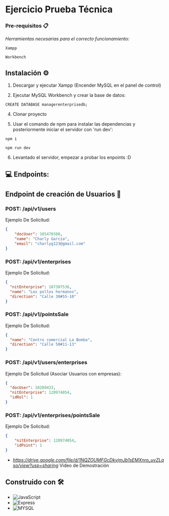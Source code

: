 # Ejercicio Prueba Técnica

### Pre-requisitos 📋

_Herramientas necesarias para el correcto funcionamiento:_

```
Xampp
```
```
Workbench
```

## Instalación ⚙️


1. Descargar y ejecutar Xampp (Encender MySQL en el panel de control)

2. Ejecutar MySQL Workbench y crear la base de datos:

```
CREATE DATABASE managerenterprisedb;
```   

4. Clonar proyecto  

5. Usar el comando de npm para instalar las dependencias y posteriormente iniciar el servidor con 'run dev':

```
npm i
```
```
npm run dev
```

6. Levantado el servidor, empezar a probar los enpoints :D

## :computer: Endpoints:

## Endpoint de creación de Usuarios :raising_hand:

### POST: /api/v1/users

Ejemplo De Solicitud: 

```json
{
    "docUser": 105470388,
    "name": "Charly García",
    "email": "charlyg123@gmail.com"
}
```

### POST: /api/v1/enterprises

Ejemplo De Solicitud: 

```json
{
  "nitEnterprise": 107307536,
  "name": "Los pollos hermanos",
  "direction": "Calle 30#55-10"
}
```

### POST: /api/v1/pointsSale

Ejemplo De Solicitud: 

```json
{
  "name": "Centro comercial La Bomba",
  "direction": "Calle 50#11-13"
}
```

### POST: /api/v1/users/enterprises

Ejemplo De Solicitud (Asociar Usuarios con empresas): 

```json
{
  "docUser": 10289433,
  "nitEnterprise": 120974054,
  "idRol": 1
}
```

### POST: /api/v1/enterprises/pointsSale

Ejemplo De Solicitud: 

```json
{
    "nitEnterprise": 120974054,
    "idPoint": 1
}
```
   
* _https://drive.google.com/file/d/1NQZOUMFGcDkyjmJb1sEMXnro_uvZLqso/view?usp=sharing_ Video de Demostración

## Construido con 🛠️


* ![JavaScript](https://img.shields.io/badge/javascript-%23323330.svg?style=for-the-badge&logo=javascript&logoColor=%23F7DF1E)
* ![Express](https://img.shields.io/badge/Express-gray?style=for-the-badge&logo=express&logoColor=white)
* ![MYSQL](	https://img.shields.io/badge/MySQL-00000F?style=for-the-badge&logo=mysql&logoColor=white)



